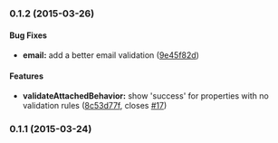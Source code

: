 ### 0.1.2 (2015-03-26)


#### Bug Fixes

* **email:** add a better email validation ([9e45f82d](https://github.com/aurelia/validation/commit/9e45f82db028c71a88a5d75c4fdf678c5474e7a3))


#### Features

* **validateAttachedBehavior:** show 'success' for properties with no validation rules ([8c53d77f](https://github.com/aurelia/validation/commit/8c53d77f9d10d1abc0f53898dce13ba0d216dda7), closes [#17](https://github.com/aurelia/validation/issues/17))


### 0.1.1 (2015-03-24)

